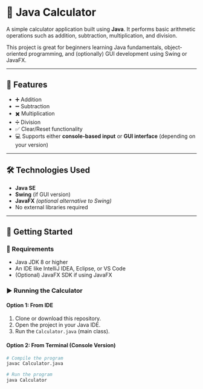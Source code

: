 # 🧮 Java Calculator

A simple calculator application built using **Java**. It performs basic arithmetic operations such as addition, subtraction, multiplication, and division.

This project is great for beginners learning Java fundamentals, object-oriented programming, and (optionally) GUI development using Swing or JavaFX.

---

## 📌 Features

- ➕ Addition  
- ➖ Subtraction  
- ✖️ Multiplication  
- ➗ Division  
- ✅ Clear/Reset functionality  
- 💻 Supports either **console-based input** or **GUI interface** (depending on your version)

---

## 🛠️ Technologies Used

- **Java SE**
- **Swing** (if GUI version)
- **JavaFX** *(optional alternative to Swing)*
- No external libraries required

---

## 🚀 Getting Started

### 🔧 Requirements

- Java JDK 8 or higher
- An IDE like IntelliJ IDEA, Eclipse, or VS Code
- (Optional) JavaFX SDK if using JavaFX

### ▶️ Running the Calculator

#### Option 1: From IDE

1. Clone or download this repository.
2. Open the project in your Java IDE.
3. Run the `Calculator.java` (main class).

#### Option 2: From Terminal (Console Version)

```bash
# Compile the program
javac Calculator.java

# Run the program
java Calculator

